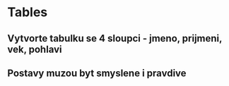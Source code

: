 # Tables
## Vytvorte tabulku se 4 sloupci - jmeno, prijmeni, vek, pohlavi
## Postavy muzou byt smyslene i pravdive
